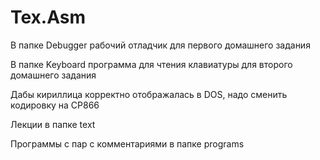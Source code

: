 Tex.Asm
=======
В папке Debugger рабочий отладчик для первого домашнего задания

В папке Keyboard программа для чтения клавиатуры для второго домашнего задания

Дабы кириллица корректно отображалась в DOS, надо сменить кодировку на CP866

Лекции в папке text

Программы с пар с комментариями в папке programs
